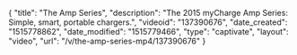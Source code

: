 {
    "title": "The Amp Series",
    "description": "The 2015 myCharge Amp Series: Simple, smart, portable chargers.",
    "videoid": "137390676",
    "date_created": "1515778862",
    "date_modified": "1515779466",
    "type": "captivate",
    "layout": "video",
    "url": "\/v\/the-amp-series-mp4\/137390676"
}